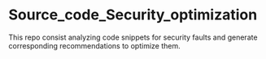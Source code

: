 # Source_code_Security_optimization
This repo consist analyzing code snippets for security faults and generate corresponding recommendations to optimize them.

